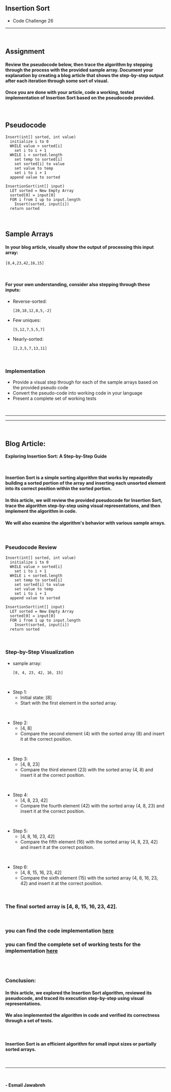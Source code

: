 ## Insertion Sort
- Code Challenge 26

---
<br>

## Assignment
#### Review the pseudocode below, then trace the algorithm by stepping through the process with the provided sample array. Document your explanation by creating a blog article that shows the step-by-step output after each iteration through some sort of visual.

#### Once you are done with your article, code a working, tested implementation of Insertion Sort based on the pseudocode provided.
<br>

## Pseudocode
```
Insert(int[] sorted, int value)
  initialize i to 0
  WHILE value > sorted[i]
    set i to i + 1
  WHILE i < sorted.length
    set temp to sorted[i]
    set sorted[i] to value
    set value to temp
    set i to i + 1
  append value to sorted

InsertionSort(int[] input)
  LET sorted = New Empty Array
  sorted[0] = input[0]
  FOR i from 1 up to input.length
    Insert(sorted, input[i])
  return sorted
```

<br>

## Sample Arrays

#### In your blog article, visually show the output of processing this input array:
```
[8,4,23,42,16,15]
```
<br>

#### For your own understanding, consider also stepping through these inputs:

- Reverse-sorted: 
    ```
    [20,18,12,8,5,-2]
    ```
- Few uniques: 
    ```
    [5,12,7,5,5,7]
    ```
- Nearly-sorted: 
    ```
    [2,3,5,7,13,11]
    ```

<br>


### Implementation
- Provide a visual step through for each of the sample arrays based on the provided pseudo code
- Convert the pseudo-code into working code in your language
- Present a complete set of working tests

<br>

---
---
<br>

## Blog Article:

**Exploring Insertion Sort: A Step-by-Step Guide**

<br>

#### Insertion Sort is a simple sorting algorithm that works by repeatedly building a sorted portion of the array and inserting each unsorted element into its correct position within the sorted portion. 

#### In this article, we will review the provided pseudocode for Insertion Sort, trace the algorithm step-by-step using visual representations, and then implement the algorithm in code. 

#### We will also examine the algorithm's behavior with various sample arrays.

<br>

### Pseudocode Review
```
Insert(int[] sorted, int value)
  initialize i to 0
  WHILE value > sorted[i]
    set i to i + 1
  WHILE i < sorted.length
    set temp to sorted[i]
    set sorted[i] to value
    set value to temp
    set i to i + 1
  append value to sorted

InsertionSort(int[] input)
  LET sorted = New Empty Array
  sorted[0] = input[0]
  FOR i from 1 up to input.length
    Insert(sorted, input[i])
  return sorted
```
<br>

### Step-by-Step Visualization

- sample array: 
    ```
    [8, 4, 23, 42, 16, 15]
    ```
<br>

- Step 1:
    - Initial state: [8]
    - Start with the first element in the sorted array.

<br>

- Step 2:
    - [4, 8]
    - Compare the second element (4) with the sorted array (8) and insert it at the correct position.

<br>

- Step 3:
    - [4, 8, 23]
    - Compare the third element (23) with the sorted array (4, 8) and insert it at the correct position.

<br>

- Step 4:
    - [4, 8, 23, 42]
    - Compare the fourth element (42) with the sorted array (4, 8, 23) and insert it at the correct position.

<br>

- Step 5:
    - [4, 8, 16, 23, 42]
    - Compare the fifth element (16) with the sorted array (4, 8, 23, 42) and insert it at the correct position.

<br>

- Step 6:
    - [4, 8, 15, 16, 23, 42]
    - Compare the sixth element (15) with the sorted array (4, 8, 16, 23, 42) and insert it at the correct position.

<br>

### The final sorted array is [4, 8, 15, 16, 23, 42].
<br>

### you can find the code implementation [here](./insertion.py)

### you can find the complete set of working tests for the implementation [here](../../Tests/test_insertionSort.py)

<br>

<br>

### Conclusion:
#### In this article, we explored the Insertion Sort algorithm, reviewed its pseudocode, and traced its execution step-by-step using visual representations. 
#### We also implemented the algorithm in code and verified its correctness through a set of tests. 
<br>

#### Insertion Sort is an efficient algorithm for small input sizes or partially sorted arrays. 
<br>

---
<br>

**- Esmail Jawabreh**